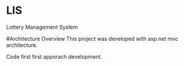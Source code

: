 # LIS
Lottery Management System

#Architecture Overview
This project was developed with asp.net mvc architecture. 

Code first first apporach development.

